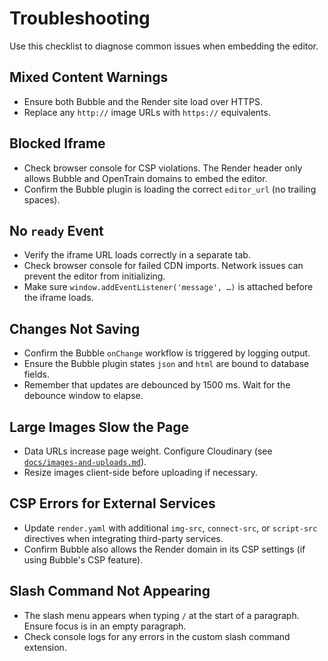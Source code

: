 # Troubleshooting

Use this checklist to diagnose common issues when embedding the editor.

## Mixed Content Warnings

- Ensure both Bubble and the Render site load over HTTPS.
- Replace any `http://` image URLs with `https://` equivalents.

## Blocked Iframe

- Check browser console for CSP violations. The Render header only allows Bubble and OpenTrain domains to embed the editor.
- Confirm the Bubble plugin is loading the correct `editor_url` (no trailing spaces).

## No `ready` Event

- Verify the iframe URL loads correctly in a separate tab.
- Check browser console for failed CDN imports. Network issues can prevent the editor from initializing.
- Make sure `window.addEventListener('message', …)` is attached before the iframe loads.

## Changes Not Saving

- Confirm the Bubble `onChange` workflow is triggered by logging output.
- Ensure the Bubble plugin states `json` and `html` are bound to database fields.
- Remember that updates are debounced by 1500 ms. Wait for the debounce window to elapse.

## Large Images Slow the Page

- Data URLs increase page weight. Configure Cloudinary (see [`docs/images-and-uploads.md`](images-and-uploads.md)).
- Resize images client-side before uploading if necessary.

## CSP Errors for External Services

- Update `render.yaml` with additional `img-src`, `connect-src`, or `script-src` directives when integrating third-party services.
- Confirm Bubble also allows the Render domain in its CSP settings (if using Bubble's CSP feature).

## Slash Command Not Appearing

- The slash menu appears when typing `/` at the start of a paragraph. Ensure focus is in an empty paragraph.
- Check console logs for any errors in the custom slash command extension.
